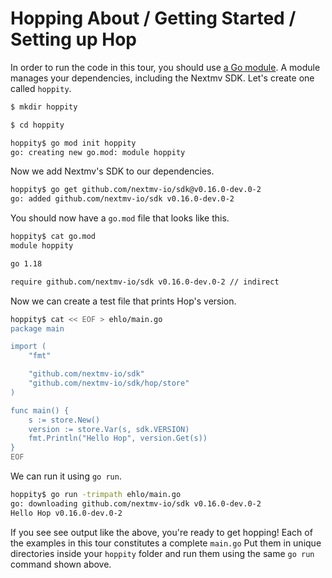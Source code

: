 # Hopping About / Getting Started / Setting up Hop

In order to run the code in this tour, you should use [a Go module][modules]. A
module manages your dependencies, including the  Nextmv SDK. Let's create one
called `hoppity`.

```bash
$ mkdir hoppity

$ cd hoppity

hoppity$ go mod init hoppity
go: creating new go.mod: module hoppity
```

Now we add Nextmv's SDK to our dependencies.

```bash
hoppity$ go get github.com/nextmv-io/sdk@v0.16.0-dev.0-2
go: added github.com/nextmv-io/sdk v0.16.0-dev.0-2
```

You should now have a `go.mod` file that looks like this.

```bash
hoppity$ cat go.mod
module hoppity

go 1.18

require github.com/nextmv-io/sdk v0.16.0-dev.0-2 // indirect
```

Now we can create a test file that prints Hop's version.

```bash
hoppity$ cat << EOF > ehlo/main.go
package main

import (
	"fmt"

	"github.com/nextmv-io/sdk"
	"github.com/nextmv-io/sdk/hop/store"
)

func main() {
	s := store.New()
	version := store.Var(s, sdk.VERSION)
	fmt.Println("Hello Hop", version.Get(s))
}
EOF
```

We can run it using `go run`.

```bash
hoppity$ go run -trimpath ehlo/main.go 
go: downloading github.com/nextmv-io/sdk v0.16.0-dev.0-2
Hello Hop v0.16.0-dev.0-2
```

If you see see output like the above, you're ready to get hopping! Each of the 
examples in this tour constitutes a complete `main.go` Put them in unique 
directories  inside your `hoppity` folder and run them using the same `go run`
command shown above.

[modules]: https://go.dev/blog/using-go-modules
